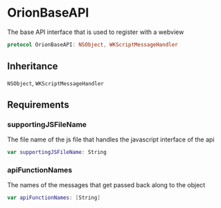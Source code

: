 # OrionBaseAPI

The base API interface that is used to register with a webview

``` swift
protocol OrionBaseAPI: NSObject, WKScriptMessageHandler 
```

> 

## Inheritance

`NSObject`, `WKScriptMessageHandler`

## Requirements

### supportingJSFileName

The file name of the js file that handles the javascript interface
of the api

``` swift
var supportingJSFileName: String 
```

### apiFunctionNames

The names of the messages that get passed back along to the object

``` swift
var apiFunctionNames: [String] 
```
